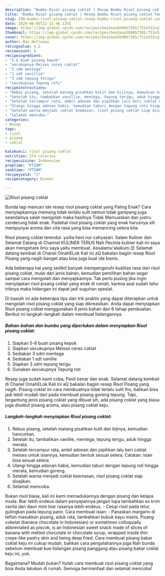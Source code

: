 ```yaml
---
description: "Bumbu Risol pisang coklat | Resep Bumbu Risol pisang coklat Yang Sedap"
title: "Bumbu Risol pisang coklat | Resep Bumbu Risol pisang coklat Yang Sedap"
slug: 298-bumbu-risol-pisang-coklat-resep-bumbu-risol-pisang-coklat-yang-sedap
date: 2020-06-05T22:15:46.135Z
image: https://img-global.cpcdn.com/recipes/bea2eaa5b90b7385/751x532cq70/risol-pisang-coklat-foto-resep-utama.jpg
thumbnail: https://img-global.cpcdn.com/recipes/bea2eaa5b90b7385/751x532cq70/risol-pisang-coklat-foto-resep-utama.jpg
cover: https://img-global.cpcdn.com/recipes/bea2eaa5b90b7385/751x532cq70/risol-pisang-coklat-foto-resep-utama.jpg
author: Mae Holloway
ratingvalue: 4.2
reviewcount: 9
recipeingredient:
- "5-6 buah pisang kepok"
- "secukupnya Meises ceres coklat"
- "3 sdm mentega"
- "1 sdt vanillie"
- "3 sdm tepung terigu"
- "secukupnya Tepung roti"
recipeinstructions:
- "Rebus pisang, setelah matang pisahkan kulit dan bijinya, kemudian hancurkan."
- "Setelah itu, tambahkan vanillie, mentega, tepung terigu, aduk hingga merata."
- "Setelah tercampur rata, ambil adonan dan pipihkan lalu beri coklat meises untuk isiannya, kemudian bentuk sesuai selera. Catatan: isian bisa sesuai selera."
- "Ulangi hingga adonan habis, kemudian taburi dengan tepung roti hingga merata, kemudian goreng."
- "Setelah warna menjadi coklat keemasan, risol pisang coklat siap disajikan."
- "Selamat mencoba."
categories:
- Resep
tags:
- risol
- pisang
- coklat

katakunci: risol pisang coklat 
nutrition: 274 calories
recipecuisine: Indonesian
preptime: "PT10M"
cooktime: "PT58M"
recipeyield: "1"
recipecategory: Dinner

---
```



![Risol pisang coklat](https://img-global.cpcdn.com/recipes/bea2eaa5b90b7385/751x532cq70/risol-pisang-coklat-foto-resep-utama.jpg)

Bunda lagi mencari ide resep risol pisang coklat yang Paling Enak? Cara menyiapkannya memang tidak terlalu sulit namun tidak gampang juga. seandainya salah mengolah maka hasilnya Tidak Memuaskan dan justru cenderung tidak enak. Padahal risol pisang coklat yang enak harusnya sih mempunyai aroma dan cita rasa yang bisa memancing selera kita.

Risol pisang coklat terendul. yulita heni nur cahyasari. Salam Kuliner dan Selamat Datang di Channel KULINER TERUS Nah Pecinta kuliner kali ini saya akan mengshare ilmu saya yaitu membuat. Assalamu&#39;alaikum.😊 Selamat datang kembali di Chanel OmahELok Kali ini aQ bakalan bagiin resep Risol Pisang yang nagih banget atau bisa juga buat ide bisnis.

Ada beberapa hal yang sedikit banyak mempengaruhi kualitas rasa dari risol pisang coklat, mulai dari jenis bahan, kemudian pemilihan bahan segar sampai cara mengolah dan menyajikannya. Tak perlu pusing jika ingin menyiapkan risol pisang coklat yang enak di rumah, karena asal sudah tahu triknya maka hidangan ini dapat jadi suguhan spesial.


Di bawah ini ada beberapa tips dan trik praktis yang dapat diterapkan untuk mengolah risol pisang coklat yang siap dikreasikan. Anda dapat menyiapkan Risol pisang coklat menggunakan 6 jenis bahan dan 6 tahap pembuatan. Berikut ini langkah-langkah dalam membuat hidangannya.

<!--inarticleads1-->

##### Bahan-bahan dan bumbu yang diperlukan dalam menyiapkan Risol pisang coklat:

1. Siapkan 5-6 buah pisang kepok
1. Siapkan secukupnya Meises ceres coklat
1. Sediakan 3 sdm mentega
1. Sediakan 1 sdt vanillie
1. Siapkan 3 sdm tepung terigu
1. Gunakan secukupnya Tepung roti


Resep juga sudah kami coba, Pasti benar dan enak. Selamat datang kembali di Chanel OmahELok Kali ini aQ bakalan bagiin resep Risol Pisang yang nagih. Pisang coklat ini cara membuatnya tidak terlalu sulit lho, bahkan bisa jadi lebih mudah dari pada membuat pisang goreng tepung. Tapi, tergantung jenis pisang coklat yang dibuat sih, ada pisang coklat yang biasa juga disebut pisang aroma, atau pisang coklat keju. 

<!--inarticleads2-->

##### Langkah-langkah menyiapkan Risol pisang coklat:

1. Rebus pisang, setelah matang pisahkan kulit dan bijinya, kemudian hancurkan.
1. Setelah itu, tambahkan vanillie, mentega, tepung terigu, aduk hingga merata.
1. Setelah tercampur rata, ambil adonan dan pipihkan lalu beri coklat meises untuk isiannya, kemudian bentuk sesuai selera. Catatan: isian bisa sesuai selera.
1. Ulangi hingga adonan habis, kemudian taburi dengan tepung roti hingga merata, kemudian goreng.
1. Setelah warna menjadi coklat keemasan, risol pisang coklat siap disajikan.
1. Selamat mencoba.


Bukan risol biasa, kali ini kami memadukannya dengan pisang dan kelapa muda. Biar lebih endeus dalam penyajiannya jangan lupa tambahkan es krim vanila dan daun mint biar rasanya lebih endeus. - Celup risol pada telur, gulingkan pada tepung panir. Cara membuat isian: - Panaskan margarin di teflon masukkan pisang, aduk rata, tambahkan bubuk kayu manis. Pisang cokelat (banana chocolate in Indonesian) or sometimes colloquially abbreviated as piscok, is an Indonesian sweet snack made of slices of banana with melted chocolate or chocolate syrup, wrapped inside thin crepe-like pastry skin and being deep fried. Cara membuat pisang bakar coklat keju ini cukup mudah, bahkan cara pengolahannya juga Nah bunda sebelum membuat kue hidangan pisang panggang atau pisang bakar coklat keju ini, yuk. 

Bagaimana? Mudah bukan? Itulah cara membuat risol pisang coklat yang bisa Anda lakukan di rumah. Semoga bermanfaat dan selamat mencoba!
